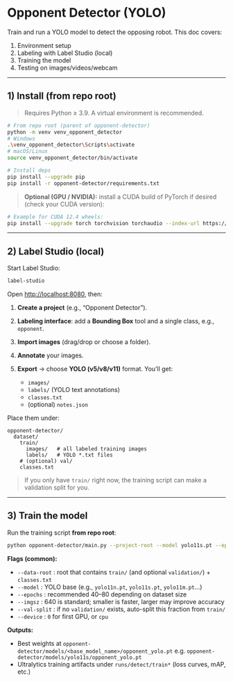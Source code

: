 # Opponent Detector (YOLO)

Train and run a YOLO model to detect the opposing robot. This doc covers:

1. Environment setup
2. Labeling with Label Studio (local)
3. Training the model
4. Testing on images/videos/webcam

---

## 1) Install (from repo root)

> Requires Python ≥ 3.9. A virtual environment is recommended.

```bash
# From repo root (parent of opponent-detector)
python -m venv venv_opponent_detector
# Windows
.\venv_opponent_detector\Scripts\activate
# macOS/Linux
source venv_opponent_detector/bin/activate

# Install deps
pip install --upgrade pip
pip install -r opponent-detector/requirements.txt
```

> **Optional (GPU / NVIDIA):** install a CUDA build of PyTorch if desired (check your CUDA version):

```bash
# Example for CUDA 12.4 wheels:
pip install --upgrade torch torchvision torchaudio --index-url https://download.pytorch.org/whl/cu124
```

---

## 2) Label Studio (local)

Start Label Studio:

```bash
label-studio
```

Open [http://localhost:8080](http://localhost:8080), then:

1. **Create a project** (e.g., “Opponent Detector”).
2. **Labeling interface**: add a **Bounding Box** tool and a single class, e.g., `opponent`.
3. **Import images** (drag/drop or choose a folder).
4. **Annotate** your images.
5. **Export** → choose **YOLO (v5/v8/v11)** format. You’ll get:

   * `images/`
   * `labels/` (YOLO text annotations)
   * `classes.txt`
   * (optional) `notes.json`

Place them under:

```
opponent-detector/
  dataset/
    train/
      images/   # all labeled training images
      labels/   # YOLO *.txt files
    # (optional) val/
    classes.txt
```

> If you only have `train/` right now, the training script can make a validation split for you.

---

## 3) Train the model

Run the training script **from repo root**:

```bash
python opponent-detector/main.py --project-root --model yolo11s.pt --epochs 60 --imgsz 640
```

**Flags (common):**

* `--data-root` : root that contains `train/` (and optional `validation/`) + `classes.txt`
* `--model`     : YOLO base (e.g., `yolo11n.pt`, `yolo11s.pt`, `yolo11m.pt`…)
* `--epochs`    : recommended 40–80 depending on dataset size
* `--imgsz`     : 640 is standard; smaller is faster, larger may improve accuracy
* `--val-split` : if no `validation/` exists, auto-split this fraction from `train/`
* `--device`    : `0` for first GPU, or `cpu`

**Outputs:**

* Best weights at
  `opponent-detector/models/<base_model_name>/opponent_yolo.pt`
  e.g. `opponent-detector/models/yolo11s/opponent_yolo.pt`
* Ultralytics training artifacts under `runs/detect/train*` (loss curves, mAP, etc.)
